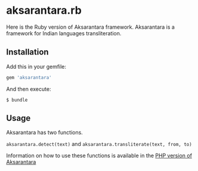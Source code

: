 # aksarantara.rb

Here is the Ruby version of Aksarantara framework. Aksarantara is a framework for Indian languages transliteration.

## Installation

Add this in your gemfile:

```ruby
gem 'aksarantara'
```

And then execute:

    $ bundle

## Usage

Aksarantara has two functions. 

`aksarantara.detect(text)` and `aksarantara.transliterate(text, from, to)`

Information on how to use these functions is available in the [PHP version of Aksarantara](https://www.github.com/enginestein/aksarantara.php)
